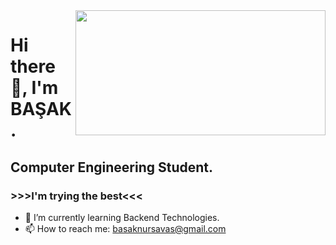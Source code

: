 <img src="https://media.giphy.com/media/USV0ym3bVWQJJmNu3N/giphy.gif" align="right" width ="400" height="200" >


# Hi there 👋, I'm BAŞAK.  
## Computer Engineering Student. 
###                         >>>I'm trying the best<<<

                      
                      


- 🌱 I’m currently learning Backend Technologies.
- 📫 How to reach me: basaknursavas@gmail.com
